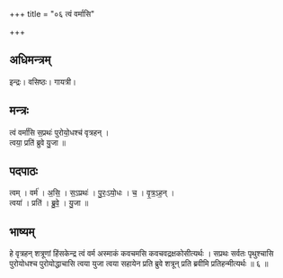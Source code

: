 +++
title = "०६ त्वं वर्मासि"

+++
## अधिमन्त्रम्
इन्द्रः। वसिष्ठः। गायत्री।

## मन्त्रः
त्वं वर्मा॑सि स॒प्रथः॑ पुरोयो॒धश्च॑ वृत्रहन् ।  
त्वया॒ प्रति॑ ब्रुवे यु॒जा ॥

## पदपाठः
त्वम् । वर्म॑ । अ॒सि॒ । स॒ऽप्रथः॑ । पु॒रः॒ऽयो॒धः । च॒ । वृ॒त्र॒ऽह॒न् ।  
त्वया॑ । प्रति॑ । ब्रु॒वे॒ । यु॒जा ॥

## भाष्यम्
हे वृत्रहन् शत्रूणां हिंसकेन्द्र त्वं वर्म अस्माकं कवचमसि कवचवद्रक्षकोसीत्यर्थः । सप्रथः सर्वतः पृथुश्चासि पुरोयोधश्च पुरोयोद्धाचासि त्वया युजा त्वया सहायेन प्रति ब्रुवे शत्रून् प्रति ब्रवीमि प्रतिहन्मीत्यर्थः ॥ ६ ॥